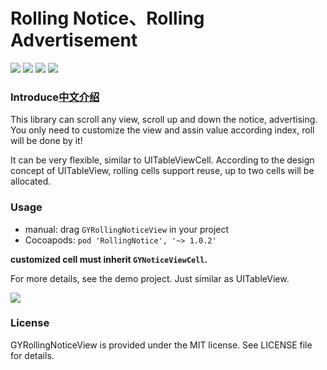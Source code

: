 # Rolling Notice、Rolling Advertisement
![](https://img.shields.io/badge/platform-iOS-red.svg) ![](https://img.shields.io/badge/language-Objective--C-orange.svg) ![](https://img.shields.io/cocoapods/v/RollingNotice.svg?style=flat) ![](https://img.shields.io/badge/license-MIT%20License-brightgreen.svg)
### Introduce[中文介绍](https://github.com/maltsugar/RollingNotice/blob/master/README_Zh.md)
This library can scroll any view, scroll up and down the notice, advertising. You only need to customize the view and assin value according index, roll will be done by it!

It can be very flexible, similar to UITableViewCell.
According to the design concept of UITableView, rolling cells support reuse, up to two cells will be allocated.


### Usage
- manual: drag `GYRollingNoticeView` in your project
- Cocoapods: `pod 'RollingNotice', '~> 1.0.2'`
 
**customized cell must inherit `GYNoticeViewCell`.**

For more details, see the demo project. Just similar as UITableView.


![](http://wx3.sinaimg.cn/mw690/72aba7efgy1fmdy022ow6g20bn08g0xn.gif)
### License
GYRollingNoticeView is provided under the MIT license. See LICENSE file for details.




 